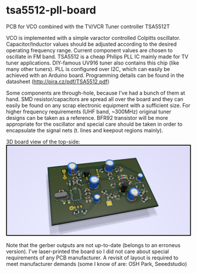 # tsa5512-pll-board
PCB for VCO combined with the TV/VCR Tuner controller TSA5512T

VCO is implemented with a simple varactor controlled Colpitts oscillator. 
Capacitor/Inductor values should be adjusted according to the desired operating frequency range. Current component values are chosen to oscillate in FM band.
TSA5512 is a cheap Philips PLL IC mainly made for TV tuner applications. DIY-famous UV916 tuner also contains this chip (like many other tuners).
PLL is configured over I2C, which can easily be achieved with an Arduino board. Programming details can be found in the datasheet (http://pira.cz/pdf/TSA5512.pdf)

Some components are through-hole, because I've had a bunch of them at hand. SMD resistor/capacitors are spread all over the board and they can easily be found on any scrap electronic equipment with a sufficient size.
For higher frequency requirements (UHF band, ~300MHz) original tuner designs can be taken as a reference. BFR92 transistor will be more appropriate for the oscillator and special care should be taken in order to encapsulate the signal nets (t. lines and keepout regions mainly).

3D board view of the top-side:
![3D board view](board-view-3d.png)

Note that the gerber outputs are not up-to-date (belongs to an erroneus version). I've laser-printed the board so I did not care about special requirements of any PCB manufacturer. A revisit of layout is required to meet manufacturer demands (some I know of are: OSH Park, Seeedstudio)
